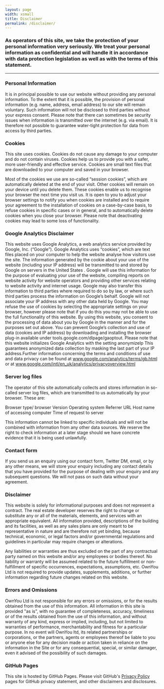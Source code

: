 ```yaml
---
layout: page
width: xsmall
title: Disclaimer
permalink: /disclaimer/
---
```


### As operators of this site, we take the protection of your personal information very seriously. We treat your personal information as confidential and will handle it in accordance with data protection legislation as well as with the terms of this statement.

---

### Personal Information

It is in principal possible to use our website without providing any personal information. To the extent that it is possible, the provision of personal information (e.g. name, address, email address) to our site will remain voluntary. Such information will not be disclosed to third parties without your express consent.
Please note that there can sometimes be security issues when information is transmitted over the internet (e.g. via email). It is therefore not possible to guarantee water-tight protection for data from access by third parties.

### Cookies

This site uses cookies. Cookies do not cause any damage to your computer and do not contain viruses. Cookies help us to provide you with a safer, more user-friendly and effective service. Cookies are small text files that are downloaded to your computer and saved in your browser.

Most of the cookies we use are so-called “session cookies”, which are automatically deleted at the end of your visit. Other cookies will remain on your device until you delete them. These cookies enable us to recognise your browser the next time you visit us.
It is open to you to adjust your browser settings to notify you when cookies are installed and to require your agreement to the installation of cookies on a case-by-case basis, to refuse cookies in specific cases or in general, and to automatically delete cookies when you close your browser. Please note that deactivating cookies may lead to some loss of functionality.

### Google Analytics Disclaimer

This website uses Google Analytics, a web analytics service provided by Google, Inc. (“Google”). Google Analytics uses “cookies”, which are text files placed on your computer to help the website analyse how visitors use the site. The information generated by the cookie about your use of the website (including your IP address) will be transmitted to and stored by Google on servers in the United States . Google will use this information for the purpose of evaluating your use of the website, compiling reports on website activity for website operators and providing other services relating to website activity and internet usage. Google may also transfer this information to third parties where required to do so by law, or where such third parties process the information on Google’s behalf. Google will not associate your IP address with any other data held by Google. You may refuse the use of cookies by selecting the appropriate settings on your browser, however please note that if you do this you may not be able to use the full functionality of this website. By using this website, you consent to the processing of data about you by Google in the manner and for the purposes set out above. You can prevent Google’s collection and use of data (cookies and IP address) by downloading and installing the browser plug-in available under tools.google.com/dlpage/gaoptout. Please note that this website initializes Google Analytics with the setting anonymizeIp This guarantees anonymized data collection by masking the last part of your IP address.Further information concerning the terms and conditions of use and data privacy can be found at www.google.com/analytics/terms/gb.html or at www.google.com/intl/en_uk/analytics/privacyoverview.html

### Server log files

The operator of this site automatically collects and stores information in so-called server log files, which are transmitted to us automatically by your browser. These are:

Browser type/ browser Version
Operating system
Referrer URL
Host name of accessing computer
Time of request to server

This information cannot be linked to specific individuals and will not be combined with information from any other data sources. We reserve the right to check information at a later stage should we have concrete evidence that it is being used unlawfully.

### Contact form

If you send us an enquiry using our contact form, Twitter DM, email, or by any other means, we will store your enquiry including any contact details that you have provided for the purpose of dealing with your enquiry and any subsequent questions. We will not pass on such data without your agreement.

### Disclaimer

This website is solely for informational purposes and does not represent a contract. The real estate developer reserves the right to change or substitute any or all of the materials, elements, and services with an appropriate equivalent. All information provided, descriptions of the building and its facilities, as well as any sales plans are only meant to be representative in nature and are therefore not yet binding, because technical, economic, or legal factors and/or governmental regulations and guidelines in particular may require changes or alterations.

Any liabilities or warranties are thus excluded on the part of any contractual party named on this website and/or any employees or bodies thereof. No liability or warranty will be assumed related to the future fulfillment or non-fulfillment of specific occurrences, expectations, assumptions, etc. OwnYou Ltd is not required to provide updates, supplements, additions, or further information regarding future changes related on this website.

### Errors and Omissions

OwnYou Ltd is not responsible for any errors or omissions, or for the results obtained from the use of this information. All information in this site is provided "as is", with no guarantee of completeness, accuracy, timeliness or of the results obtained from the use of this information, and without warranty of any kind, express or implied, including, but not limited to warranties of performance, merchantability and fitness for a particular purpose. In no event will OwnYou ltd, its related partnerships or corporations, or the partners, agents or employees thereof be liable to you or anyone else for any decision made or action taken in reliance on the information in the Site or for any consequential, special, or similar damager, even it advised of the possibility of such damages.

### GitHub Pages

This site is hosted by GitHub Pages.
Please visit GitHub's [Privacy Policy](https://docs.github.com/en/site-policy/privacy-policies/github-privacy-statement) pages for GitHub privacy statement, and other disclaimers and disclosures.
